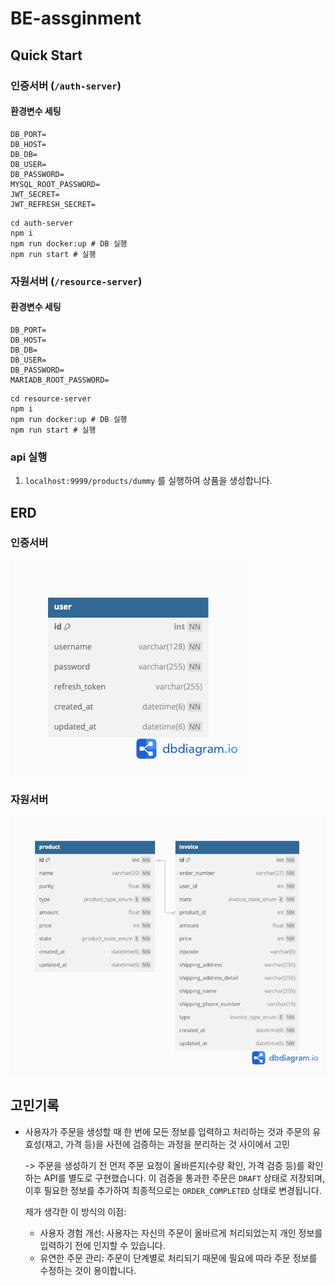 # BE-assginment

## Quick Start

### 인증서버 (`/auth-server`)

#### 환경변수 세팅

```
DB_PORT=
DB_HOST=
DB_DB=
DB_USER=
DB_PASSWORD=
MYSQL_ROOT_PASSWORD=
JWT_SECRET=
JWT_REFRESH_SECRET=
```

```
cd auth-server
npm i
npm run docker:up # DB 실행
npm run start # 실행
```

### 자원서버 (`/resource-server`)

#### 환경변수 세팅

```
DB_PORT=
DB_HOST=
DB_DB=
DB_USER=
DB_PASSWORD=
MARIADB_ROOT_PASSWORD=
```

```
cd resource-server
npm i
npm run docker:up # DB 실행
npm run start # 실행
```

### api 실행

1. `localhost:9999/products/dummy` 를 실행하여 상품을 생성합니다.

## ERD

### 인증서버

![인증서버ERD](/erd/authERD.png)

### 자원서버

![자원서버ERD](/erd/resourceERD.png)

## 고민기록

- 사용자가 주문을 생성할 때 한 번에 모든 정보를 입력하고 처리하는 것과 주문의 유효성(재고, 가격 등)을 사전에 검증하는 과정을 분리하는 것 사이에서 고민

  -> 주문을 생성하기 전 먼저 주문 요청이 올바른지(수량 확인, 가격 검증 등)를 확인하는 API를 별도로 구현했습니다. 이 검증을 통과한 주문은 `DRAFT` 상태로 저장되며, 이후 필요한 정보를 추가하여 최종적으로는 `ORDER_COMPLETED` 상태로 변경됩니다.

  제가 생각한 이 방식의 이점:

  - 사용자 경험 개선: 사용자는 자신의 주문이 올바르게 처리되었는지 개인 정보를 입력하기 전에 인지할 수 있습니다.
  - 유연한 주문 관리: 주문이 단계별로 처리되기 때문에 필요에 따라 주문 정보를 수정하는 것이 용이합니다.
